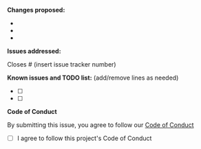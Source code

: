 **Changes proposed:**

-  
-  
-  

**Issues addressed:**

Closes # (insert issue tracker number)

**Known issues and TODO list:** (add/remove lines as needed)

- [ ] 
- [ ] 

**Code of Conduct**

By submitting this issue, you agree to follow our [Code of Conduct](../../CODE_OF_CONDUCT.md)

- [ ] I agree to follow this project's Code of Conduct
